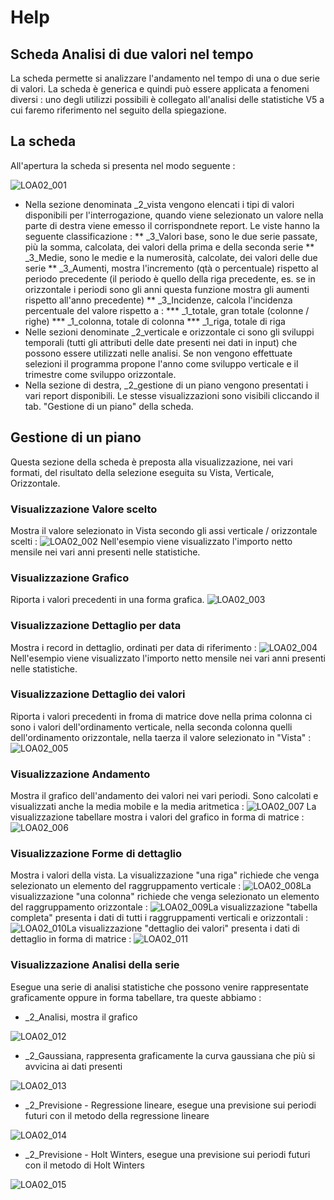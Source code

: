 # Help

## Scheda Analisi di due valori nel tempo
La scheda permette si analizzare l'andamento nel tempo di una o due serie di valori. La scheda è generica e quindi può essere applicata a fenomeni diversi :  uno degli utilizzi possibili è collegato all'analisi delle statistiche V5 a cui faremo riferimento nel seguito della spiegazione.

## La scheda
All'apertura la scheda si presenta nel modo seguente : 


![LOA02_001](http://localhost:3000/immagini/MBDOC_OGG-V2LOCOSA02/LOA02_001.png)
 * Nella sezione denominata _2_vista vengono elencati i tipi di valori disponibili per l'interrogazione, quando viene selezionato un valore nella parte di destra viene emesso il corrispondnete report. Le viste hanno la seguente classificazione : 
 ** _3_Valori base, sono le due serie passate, più la somma, calcolata, dei valori della prima e della seconda serie
 ** _3_Medie, sono le medie e la numerosità, calcolate, dei valori delle due serie
 ** _3_Aumenti, mostra l'incremento (qtà o percentuale) rispetto al periodo precedente (il periodo è quello della riga precedente, es. se in orizzontale i periodi sono gli anni questa funzione mostra gli aumenti rispetto all'anno precedente)
 ** _3_Incidenze, calcola l'incidenza percentuale del valore rispetto a : 
 *** _1_totale, gran totale (colonne / righe)
 *** _1_colonna, totale di colonna
 *** _1_riga, totale di riga
 * Nelle sezioni denominate _2_verticale e orizzontale ci sono gli sviluppi temporali (tutti gli attributi delle date presenti nei dati in input) che possono essere utilizzati nelle analisi. Se non vengono effettuate selezioni il programma propone l'anno come sviluppo verticale e il trimestre come sviluppo orizzontale.
 * Nella sezione di destra, _2_gestione di un piano vengono presentati i vari report disponibili. Le stesse visualizzazioni sono visibili cliccando il tab. "Gestione di un piano" della scheda.

## Gestione di un piano
Questa sezione della scheda è preposta alla visualizzazione, nei vari formati, del risultato della selezione eseguita su Vista, Verticale, Orizzontale.

### Visualizzazione Valore scelto
Mostra il valore selezionato in Vista secondo gli assi verticale / orizzontale scelti : 
![LOA02_002](http://localhost:3000/immagini/MBDOC_OGG-V2LOCOSA02/LOA02_002.png)
Nell'esempio viene visualizzato l'importo netto mensile nei vari anni presenti nelle statistiche.

### Visualizzazione Grafico
Riporta i valori precedenti in una forma grafica.
![LOA02_003](http://localhost:3000/immagini/MBDOC_OGG-V2LOCOSA02/LOA02_003.png)
### Visualizzazione Dettaglio per data
Mostra i record in dettaglio, ordinati per data di riferimento : 
![LOA02_004](http://localhost:3000/immagini/MBDOC_OGG-V2LOCOSA02/LOA02_004.png)
Nell'esempio viene visualizzato l'importo netto mensile nei vari anni presenti nelle statistiche.

### Visualizzazione Dettaglio dei valori
Riporta i valori precedenti in froma di matrice dove nella prima colonna ci sono i valori dell'ordinamento verticale, nella seconda colonna quelli dell'ordinamento orizzontale, nella taerza il valore selezionato in "Vista" : 
![LOA02_005](http://localhost:3000/immagini/MBDOC_OGG-V2LOCOSA02/LOA02_005.png)
### Visualizzazione Andamento
Mostra il grafico dell'andamento dei valori nei vari periodi. Sono calcolati e visualizzati anche la media mobile e la media aritmetica : 
![LOA02_007](http://localhost:3000/immagini/MBDOC_OGG-V2LOCOSA02/LOA02_007.png)
La visualizzazione tabellare mostra i valori del grafico in forma di matrice : 
![LOA02_006](http://localhost:3000/immagini/MBDOC_OGG-V2LOCOSA02/LOA02_006.png)
### Visualizzazione Forme di dettaglio
Mostra i valori della vista.
La visualizzazione "una riga" richiede che venga selezionato un elemento del raggruppamento verticale : 
![LOA02_008](http://localhost:3000/immagini/MBDOC_OGG-V2LOCOSA02/LOA02_008.png)La visualizzazione "una colonna" richiede che venga selezionato un elemento del raggruppamento orizzontale : 
![LOA02_009](http://localhost:3000/immagini/MBDOC_OGG-V2LOCOSA02/LOA02_009.png)La visualizzazione "tabella completa" presenta i dati di tutti i raggruppamenti verticali e orizzontali : 
![LOA02_010](http://localhost:3000/immagini/MBDOC_OGG-V2LOCOSA02/LOA02_010.png)La visualizzazione "dettaglio dei valori" presenta i dati di dettaglio in  forma di matrice : 
![LOA02_011](http://localhost:3000/immagini/MBDOC_OGG-V2LOCOSA02/LOA02_011.png)
### Visualizzazione Analisi della serie
Esegue una serie di analisi statistiche che possono venire rappresentate graficamente oppure in forma tabellare, tra queste abbiamo : 


- _2_Analisi, mostra il grafico

![LOA02_012](http://localhost:3000/immagini/MBDOC_OGG-V2LOCOSA02/LOA02_012.png)

- _2_Gaussiana, rappresenta graficamente la curva gaussiana che più si avvicina ai dati presenti

![LOA02_013](http://localhost:3000/immagini/MBDOC_OGG-V2LOCOSA02/LOA02_013.png)

- _2_Previsione - Regressione lineare, esegue una previsione sui periodi futuri con il metodo della regressione lineare

![LOA02_014](http://localhost:3000/immagini/MBDOC_OGG-V2LOCOSA02/LOA02_014.png)

- _2_Previsione - Holt Winters, esegue una previsione sui periodi futuri con il metodo di Holt Winters

![LOA02_015](http://localhost:3000/immagini/MBDOC_OGG-V2LOCOSA02/LOA02_015.png)
